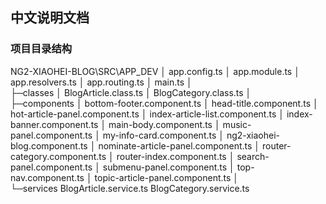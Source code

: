 ## 中文说明文档

### 项目目录结构

NG2-XIAOHEI-BLOG\SRC\APP_DEV
│  app.config.ts
│  app.module.ts
│  app.resolvers.ts
│  app.routing.ts
│  main.ts
│  
├─classes
│      BlogArticle.class.ts
│      BlogCategory.class.ts
│      
├─components
│      bottom-footer.component.ts
│      head-title.component.ts
│      hot-article-panel.component.ts
│      index-article-list.component.ts
│      index-banner.component.ts
│      main-body.component.ts
│      music-panel.component.ts
│      my-info-card.component.ts
│      ng2-xiaohei-blog.component.ts
│      nominate-article-panel.component.ts
│      router-category.component.ts
│      router-index.component.ts
│      search-panel.component.ts
│      submenu-panel.component.ts
│      top-nav.component.ts
│      topic-article-panel.component.ts
│      
└─services
        BlogArticle.service.ts
        BlogCategory.service.ts
